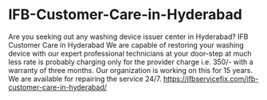# IFB-Customer-Care-in-Hyderabad
 Are you seeking out any washing device issuer center in Hyderabad? IFB Customer Care in Hyderabad We are capable of restoring your washing device with our expert professional technicians at your door-step at much less rate is probably charging only for the provider charge i.e. 350/- with a warranty of three months. Our organization is working on this for 15 years. We are available for repairing the service 24/7. https://ifbservicefix.com/ifb-customer-care-in-hyderabad/
